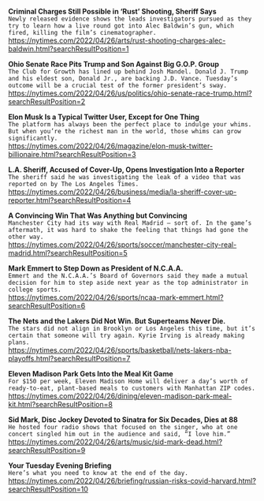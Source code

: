**Criminal Charges Still Possible in ‘Rust’ Shooting, Sheriff Says**\
`Newly released evidence shows the leads investigators pursued as they try to learn how a live round got into Alec Baldwin’s gun, which fired, killing the film’s cinematographer.`\
https://nytimes.com/2022/04/26/arts/rust-shooting-charges-alec-baldwin.html?searchResultPosition=1

**Ohio Senate Race Pits Trump and Son Against Big G.O.P. Group**\
`The Club for Growth has lined up behind Josh Mandel. Donald J. Trump and his eldest son, Donald Jr., are backing J.D. Vance. Tuesday’s outcome will be a crucial test of the former president’s sway.`\
https://nytimes.com/2022/04/26/us/politics/ohio-senate-race-trump.html?searchResultPosition=2

**Elon Musk Is a Typical Twitter User, Except for One Thing**\
`The platform has always been the perfect place to indulge your whims. But when you’re the richest man in the world, those whims can grow significantly.`\
https://nytimes.com/2022/04/26/magazine/elon-musk-twitter-billionaire.html?searchResultPosition=3

**L.A. Sheriff, Accused of Cover-Up, Opens Investigation Into a Reporter**\
`The sheriff said he was investigating the leak of a video that was reported on by The Los Angeles Times.`\
https://nytimes.com/2022/04/26/business/media/la-sheriff-cover-up-reporter.html?searchResultPosition=4

**A Convincing Win That Was Anything but Convincing**\
`Manchester City had its way with Real Madrid — sort of. In the game’s aftermath, it was hard to shake the feeling that things had gone the other way.`\
https://nytimes.com/2022/04/26/sports/soccer/manchester-city-real-madrid.html?searchResultPosition=5

**Mark Emmert to Step Down as President of N.C.A.A.**\
`Emmert and the N.C.A.A.’s Board of Governors said they made a mutual decision for him to step aside next year as the top administrator in college sports.`\
https://nytimes.com/2022/04/26/sports/ncaa-mark-emmert.html?searchResultPosition=6

**The Nets and the Lakers Did Not Win. But Superteams Never Die.**\
`The stars did not align in Brooklyn or Los Angeles this time, but it’s certain that someone will try again. Kyrie Irving is already making plans.`\
https://nytimes.com/2022/04/26/sports/basketball/nets-lakers-nba-playoffs.html?searchResultPosition=7

**Eleven Madison Park Gets Into the Meal Kit Game**\
`For $150 per week, Eleven Madison Home will deliver a day’s worth of ready-to-eat, plant-based meals to customers with Manhattan ZIP codes.`\
https://nytimes.com/2022/04/26/dining/eleven-madison-park-meal-kit.html?searchResultPosition=8

**Sid Mark, Disc Jockey Devoted to Sinatra for Six Decades, Dies at 88**\
`He hosted four radio shows that focused on the singer, who at one concert singled him out in the audience and said, “I love him.”`\
https://nytimes.com/2022/04/26/arts/music/sid-mark-dead.html?searchResultPosition=9

**Your Tuesday Evening Briefing**\
`Here’s what you need to know at the end of the day.`\
https://nytimes.com/2022/04/26/briefing/russian-risks-covid-harvard.html?searchResultPosition=10

